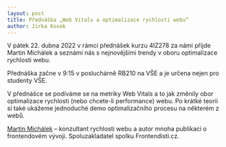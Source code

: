 ```yaml
---
layout: post
title: Přednáška „Web Vitals a optimalizace rychlosti webu“
author: Jirka Kosek
---
```


V pátek 22. dubna 2022 v rámci přednášek kurzu 4IZ278 za námi přijde
Martin Michálek a seznámí nás s nejnovějšími trendy v oboru
optimalizace rychlosti webu.

Přednáška začne v 9:15 v posluchárně RB210 na VŠE a je určena nejen
pro studenty VŠE.

V přednášce se podíváme se na metriky Web Vitals a to jak změnily obor
optimalizace rychlosti (nebo chcete-li performance) webu. Po krátké
teorii si také ukážeme jednoduché demo optimalizačního procesu na
některém z webů.

[Martin Michálek](https://www.vzhurudolu.cz/martin) – konzultant
rychlosti webu a autor mnoha publikací o frontendovém
vývoji. Spoluzakladatel spolku Frontendisti.cz.

